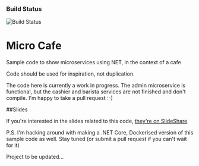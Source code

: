 ### Build Status

![Build Status](https://richardbanks.visualstudio.com/DefaultCollection/_apis/public/build/definitions/dd9fce67-1e29-48d0-bee1-1f4cbc0816a4/20/badge)

# Micro Cafe
Sample code to show microservices using NET, in the context of a cafe

Code should be used for inspiration, not duplication.

The code here is currently a work in progress. The admin microservice is functional, but the cashier and barista services are not finished and don't compile. I'm happy to take a pull request :-)

##Slides

If you're interested in the slides related to this code, [they're on SlideShare](http://www.slideshare.net/rbanks54/architecting-microservices-in-net)

P.S. I'm hacking around with making a .NET Core, Dockerised version of this sample code as well. Stay tuned (or submit a pull request if you can't wait for it) 

Project to be updated...
